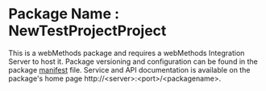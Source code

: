 # Package Name : NewTestProjectProject
This is a webMethods package and requires a webMethods Integration Server to host it. Package versioning and configuration can be found in the package [manifest](./NewTestProjectProject/manifest.v3) file. Service and API documentation is available on the package's home page http://&lt;server&gt;:&lt;port&gt;/&lt;packagename>.